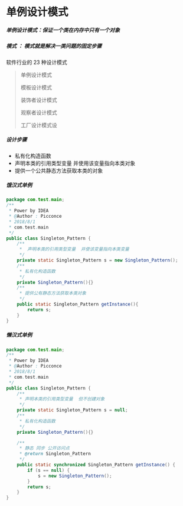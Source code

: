 # 单例设计模式

##### 单例设计模式：保证一个类在内存中只有一个对象

##### 模式 ： 模式就是解决一类问题的固定步骤

软件行业的 23 种设计模式

> 单例设计模式
>
> 模板设计模式
>
> 装饰者设计模式
>
> 观察者设计模式
>
> 工厂设计模式设

##### 设计步骤

- 私有化构造函数
- 声明本类的引用类型变量  并使用该变量指向本类对象
- 提供一个公共静态方法获取本类的对象

##### 饿汉式单例

```java
package com.test.main;
/**
 * Power by IDEA
 * @Author : Picconce
 * 2018/8/1
 * com.test.main
 */
public class Singleton_Pattern {
    /**
     *  声明本类的引用类型变量  并使该变量指向本类变量
     */
    private static Singleton_Pattern s = new Singleton_Pattern();
    /**
     * 私有化构造函数
     */
    private Singleton_Pattern(){}
    /**
     * 提供公有静态方法获取本类对象
     */
    public static Singleton_Pattern getInstance(){
        return s;
    }
}
```

##### 懒汉式单例

```java
package com.test.main;
/**
 * Power by IDEA
 * @Author : Picconce
 * 2018/8/1
 * com.test.main
 */
public class Singleton_Pattern {
	/**
     * 声明本类的引用类型变量  但不创建对象
     */
    private static Singleton_Pattern s = null;
    /**
     * 私有化构造函数
     */
    private Singleton_Pattern(){}

    /**
     * 静态 同步 公开访问点
     * @return Singleton_Pattern
     */
    public static synchronized Singleton_Pattern getInstance() {
        if (s == null) {
            s = new Singleton_Pattern();
        }
        return s;
    }
}
```

